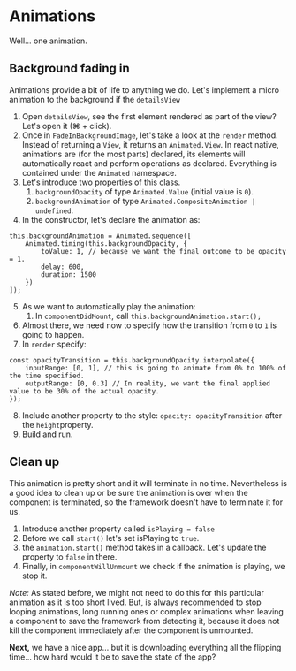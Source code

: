 # Animations

Well... one animation.

## Background fading in

Animations provide a bit of life to anything we do. Let's implement a micro animation to the background if the `detailsView`

1. Open `detailsView`, see the first element rendered as part of the view? Let's open it (⌘ + click).
2. Once in `FadeInBackgroundImage`, let's take a look at the `render` method. Instead of returning a `View`, it returns an `Animated.View`. In react native, animations are (for the most parts) declared, its elements will automatically react and perform operations as declared. Everything is contained under the `Animated` namespace.
3. Let's introduce two properties of this class. 
    1. `backgroundOpacity` of type `Animated.Value` (initial value is `0`).
    2. `backgroundAnimation` of type `Animated.CompositeAnimation | undefined`.
4. In the constructor, let's declare the animation as:
```tsx
this.backgroundAnimation = Animated.sequence([
    Animated.timing(this.backgroundOpacity, {
        toValue: 1, // because we want the final outcome to be opacity = 1.
        delay: 600,
        duration: 1500
    })
]);
```
5. As we want to automatically play the animation:
    1. In `componentDidMount`, call `this.backgroundAnimation.start();`
6. Almost there, we need now to specify how the transition from `0` to `1` is going to happen.
7. In `render` specify:

```tsx
const opacityTransition = this.backgroundOpacity.interpolate({
    inputRange: [0, 1], // this is going to animate from 0% to 100% of the time specified.
    outputRange: [0, 0.3] // In reality, we want the final applied value to be 30% of the actual opacity.
});
``` 
8. Include another property to the style: `opacity: opacityTransition` after the `height`property.
9. Build and run.

## Clean up

This animation is pretty short and it will terminate in no time. Nevertheless is a good idea to clean up or be sure the animation is over when the component is terminated, so the framework doesn't have to terminate it for us.

1. Introduce another property called `isPlaying = false`
2. Before we call `start()` let's set isPlaying to `true`.
3. the `animation.start()` method takes in a callback. Let's update the property to `false` in there.
4. Finally, in `componentWillUnmount` we check if the animation is playing, we stop it.

_Note:_ As stated before, we might not need to do this for this particular animation as it is too short lived. But, is always recommended to stop looping animations, long running ones or complex animations when leaving a component to save the framework from detecting it, because it does not kill the component immediately after the component is unmounted.

**Next,** we have a nice app... but it is downloading everything all the flipping time... how hard would it be to save the state of the app?